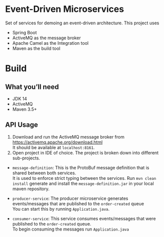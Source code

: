 # Event-Driven Microservices

Set of services for demoing an event-driven architecture.
This project uses 
* Spring Boot
* ActiveMQ as the message broker
* Apache Camel as the Integration tool
* Maven as the build tool

# Build
## What you’ll need
* JDK 14
* ActiveMQ
* Maven 3.5+

## API Usage
1. Download and run the ActiveMQ message broker from https://activemq.apache.org/download.html <br> It should be 
available at `localhost:8161`.
2. Open project in IDE of choice. The project is broken down into different sub-projects.
* `message-definition`: This is the ProtoBuf message definition that is shared between both services.<br>
It is used to enforce strict typing between the services. Run `mvn clean install` generate and install the
 `message-definition.jar` in your local maven repository.
 
* `producer-service`: The producer microservice generates events/messages that are published to the `order-created` queue<br>
You can start this by running `Application.java`.

* `consumer-service`: This service consumes events/messages that were published to the `order-created` queue. <br>
To begin consuming the messages run `Application.java`



